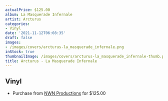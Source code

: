 ```yaml
---
actualPrice: $125.00
album: La Masquerade Infernale
artist: Arcturus
categories:
- Vinyl
date: '2021-11-12T06:08:35'
draft: false
images:
- /images/covers/arcturus-la_masquerade_infernale.png
inStock: true
thumbnailImage: /images/covers/arcturus-la_masquerade_infernale-thumb.png
title: Arcturus - La Masquerade Infernale
---
```


## Vinyl
* Purchase from [NWN Productions](http://shop.nwnprod.com/index.php?route=product/product&path=75&product_id=18982&sort=pd.name&order=ASC) for $125.00
